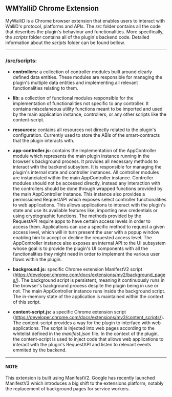 ## WMYalliD Chrome Extension

MyWalliD is a Chrome browser extension that enables users to interact with WalliD's protocol, platforms and APIs.
The *src* folder contains all the code that describes the plugin's behaviour and functionalities. More specifically, the *scripts* folder contains all of the plugin's backend code. 
Detailed information about the *scripts* folder can be found bellow.
___

### /src/scripts:
* **controllers:** a collection of controller modules built around clearly defined data entities. These modules are responsible for managing the plugin's multiple data entities and implementing all relevant functionalities relating to them.

* **lib:** a collection of functional modules responsible for the implementation of functionalities not specific to any controller. It contains miscelaneous utility functions meant to be imported and used by the main application instance, controllers, or any other scripts like the content-script.  

* **resources:** contains all resources not directly related to the plugin's configuration. Currently used to store the ABIs of the smart-contracts that the plugin interacts with.

* **app-controller.js:** contains the implementation of the AppController module which represents the main plugin instance running in the browser's background process. It provides all necessary methods to interact with the backend subsytem. It is responsible for managing the plugin's internal state and controller instances. 
All controller modules are instanciated within the main AppController instance. Controller modules should not be accessed directly, instead any interaction with the controllers should be done through wrapped functions provided by the main AppController instance. 
This instance also provides a permissioned RequestAPI which exposes select controller functionalities to web applications. This allows applications to interact with the plugin's state and use its available features like, importing new credentials or using cryptographic functions. The methods provided by the RequestAPI require apps to have certain access levels in order to access them. Applications can use a specific method to request a given access level, which will in turn present the user with a popup window enabling him to accept or decline the requested access level. 
The AppController instance also exposes an internal API to the UI subsystem whose goal is to provide the plugin's UI components with all the functionalities they might need in order to implement the various user flows within the plugin.

* **background.js:** specific Chrome extension ManifestV2 script (https://developer.chrome.com/docs/extensions/mv2/background_pages/).
The background script is persistent, meaning it continuously runs in the browser's background process despite the plugin being in use or not. The main AppController instance runs inside the background script. The in-memory state of the application is maintained within the context of this script.

* **content-script.js:** a specific Chrome extension script (https://developer.chrome.com/docs/extensions/mv3/content_scripts/).
The content-script provides a way for the plugin to interface with web applications. The script is injected into web pages according to the whitelist defined in the *manifest.json* file. In the context of the plugin, the content-script is used to inject code that allows web applications to interact with the plugin's RequestAPI and listen to relevant events emmited by the backend. 

___

#### NOTE
This extension is built using ManifestV2. Google has recently launched ManifestV3 which introduces a big shift to the extensions platform, notably the replacement of background pages for service workers.

